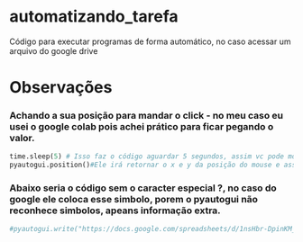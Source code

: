# automatizando_tarefa
Código para executar programas de forma automático, no caso acessar um arquivo do google drive

# Observações 
### Achando a sua posição para mandar o click - no meu caso eu usei o google colab pois achei prático para ficar pegando o valor.
```py
time.sleep(5) # Isso faz o código aguardar 5 segundos, assim vc pode mover o mouse até a janela/aba e deixar o ponteiro parado para saber a posição
pyautogui.position()#Ele irá retornar o x e y da posição do mouse e assim basta copiar e substituir o x e y da linha 19
```
### Abaixo seria o código sem o caracter especial ?, no caso do google ele coloca esse simbolo, porem o pyautogui não reconhece simbolos, apeans informação extra.
```py
#pyautogui.write("https://docs.google.com/spreadsheets/d/1nsHbr-DpinKM_XL1qPnh76aSh3aOs3K2/edit#gid=1634402548")# não suportar caracter especial
```
